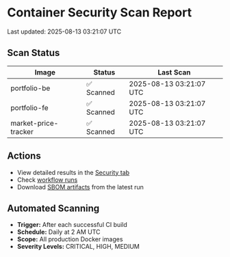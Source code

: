 # Container Security Scan Report

Last updated: 2025-08-13 03:21:07 UTC

## Scan Status

| Image | Status | Last Scan |
|-------|--------|-----------|
| portfolio-be | ✅ Scanned | 2025-08-13 03:21:07 UTC |
| portfolio-fe | ✅ Scanned | 2025-08-13 03:21:07 UTC |
| market-price-tracker | ✅ Scanned | 2025-08-13 03:21:07 UTC |

## Actions

- View detailed results in the [Security tab](https://github.com/ktenman/portfolio/security/code-scanning)
- Check [workflow runs](https://github.com/ktenman/portfolio/actions/workflows/trivy-scan.yml)
- Download [SBOM artifacts](https://github.com/ktenman/portfolio/actions/workflows/trivy-scan.yml) from the latest run

## Automated Scanning

- **Trigger:** After each successful CI build
- **Schedule:** Daily at 2 AM UTC
- **Scope:** All production Docker images
- **Severity Levels:** CRITICAL, HIGH, MEDIUM

